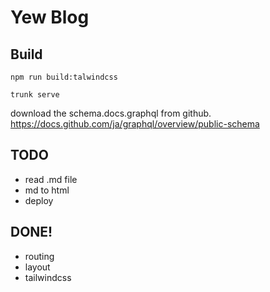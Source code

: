 # Yew Blog

## Build

```
npm run build:talwindcss
```

```
trunk serve
```

download the schema.docs.graphql from github.
https://docs.github.com/ja/graphql/overview/public-schema

## TODO

- read .md file
- md to html
- deploy

## DONE!

- routing
- layout
- tailwindcss
